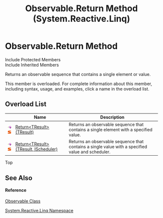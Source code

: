 ﻿---
title: Observable.Return Method  (System.Reactive.Linq)
TOCTitle: Return Method
ms:assetid: Overload:System.Reactive.Linq.Observable.Return
ms:mtpsurl: https://msdn.microsoft.com/en-us/library/system.reactive.linq.observable.return(v=VS.103)
ms:contentKeyID: 36069610
ms.date: 06/28/2011
mtps_version: v=VS.103
f1_keywords:
- System.Reactive.Linq.Observable.Return
- System.Reactive.Linq.Observable.Return``1
dev_langs:
- CSharp
- JScript
- VB
- FSharp
---

# Observable.Return Method

Include Protected Members  
Include Inherited Members  

Returns an observable sequence that contains a single element or value.

This member is overloaded. For complete information about this member, including syntax, usage, and examples, click a name in the overload list.

## Overload List

<table>
<thead>
<tr class="header">
<th> </th>
<th>Name</th>
<th>Description</th>
</tr>
</thead>
<tbody>
<tr class="odd">
<td><img src="images\Hh303103.pubmethod(en-us,VS.103).gif" title="Public method" alt="Public method" /><img src="images\Hh244319.static(en-us,VS.103).gif" title="Static member" alt="Static member" /></td>
<td><a href="https://msdn.microsoft.com/en-us/library/m:system.reactive.linq.observable.return%60%601(%60%600)(v=VS.103)">Return&lt;TResult&gt;(TResult)</a></td>
<td>Returns an observable sequence that contains a single element with a specified value.</td>
</tr>
<tr class="even">
<td><img src="images\Hh303103.pubmethod(en-us,VS.103).gif" title="Public method" alt="Public method" /><img src="images\Hh244319.static(en-us,VS.103).gif" title="Static member" alt="Static member" /></td>
<td><a href="https://msdn.microsoft.com/en-us/library/m:system.reactive.linq.observable.return%60%601(%60%600%2csystem.reactive.concurrency.ischeduler)(v=VS.103)">Return&lt;TResult&gt;(TResult, IScheduler)</a></td>
<td>Returns an observable sequence that contains a single value with a specified value and scheduler.</td>
</tr>
</tbody>
</table>

Top

## See Also

#### Reference

[Observable Class](hh244252\(v=vs.103\).md)

[System.Reactive.Linq Namespace](hh211929\(v=vs.103\).md)

